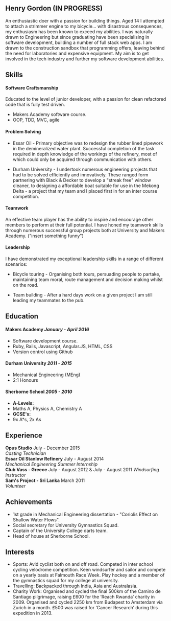 ## Henry Gordon (IN PROGRESS)

An enthusiastic doer with a passion for building things. Aged 14 I attempted to attach a strimmer engine to my bicycle... with disastrous consequences, my enthusiasm has been known to exceed my abilities. I was naturally drawn to Engineering but since graduating have been specialising in software development, building a number of full stack web apps. I am drawn to the construction sandbox that programming offers, leaving behind the need for laboratories and expensive equipment. My aim is to get involved in the tech industry and further my software development abilities.

## Skills

#### Software Craftsmanship

Educated to the level of junior developer, with a passion for clean refactored code that is fully test driven.

- Makers Academy software course.
- OOP, TDD, MVC, agile

#### Problem Solving

- Essar Oil - Primary objective was to redesign the rubber lined pipework in the demineralized water plant. Successful completion of the task required in depth knowledge of the workings of the refinery, most of which could only be acquired through communication with others.

- Durham University - I undertook numerous engineering projects that had to be solved efficiently and innovatively. These ranged form partnering with Black & Decker to develop a "streak free" window cleaner, to designing a affordable boat suitable for use in the Mekong Delta - a project that my team and I placed first in for an inter course competition.

#### Teamwork

An effective team player has the ability to inspire and encourage other members to perform at their full potential. I have honed my teamwork skills through numerous successful group projects both at University and Makers Academy. ("insert something funny")

#### Leadership

I have demonstrated my exceptional leadership skills in a range of different scenarios:

- Bicycle touring - Organising both tours, persuading people to partake, maintaining team moral, route management and decision making whilst on the road.

- Team building - After a hard days work on a given project I am still leading my teammates to the pub.

## Education

#### Makers Academy *January - April 2016*

- Software development course.
- Ruby, Rails, Javascript, Angular.JS, HTML, CSS
- Version control using Github

#### Durham University  *2011 - 2015*

- Mechanical Engineering (MEng)
- 2:1 Honours

#### Sherborne School *2005 - 2010*

- **A-Levels:**
- Maths A, Physics A, Chemistry A
- **GCSE's:**
- 9x A*s, 2x As

## Experience

**Opus Studio** July - December 2015  
*Casting Technician*  
**Essar Oil Stanlow Refinery** July - August 2014   
*Mechanical Engineering Summer Internship*  
**Club Vass - Greece** July - August 2012 & July - August 2011 
*Windsurfing Instructor*  
**Sam's Project - Sri Lanka** March 2011   
*Volunteer*   

## Achievements

- 1st grade in Mechanical Engineering dissertation - "Coriolis Effect on Shallow Water Flows".
- Social secretary for University Gymnastics Squad.
- Captain of the University College darts team.
- Head of house at Sherborne School.

## Interests

- Sports: Avid cyclist both on and off road. Competed in inter school cycling velodrome competition. Keen windsurfer and sailor and compete on a yearly basis at Falmouth Race Week. Play hockey and a member of the gymnastics squad for my college at university.
- Travelling: Backpacked through India, Asia and Australasia.
- Charity Work: Organised and cycled the final 500km of the Camino de
Santiago pilgrimage, raising £600 for the ‘Reach Rwanda’ charity in 2009. Organised and cycled 2250 km from Budapest to Amsterdam via Zurich in a month. £500 was raised for ‘Cancer Research’ during this expedition in 2013.

